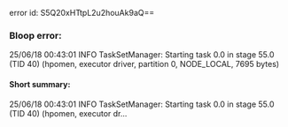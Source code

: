 error id: S5Q20xHTtpL2u2houAk9aQ==
### Bloop error:

25/06/18 00:43:01 INFO TaskSetManager: Starting task 0.0 in stage 55.0 (TID 40) (hpomen, executor driver, partition 0, NODE_LOCAL, 7695 bytes)
#### Short summary: 

25/06/18 00:43:01 INFO TaskSetManager: Starting task 0.0 in stage 55.0 (TID 40) (hpomen, executor dr...